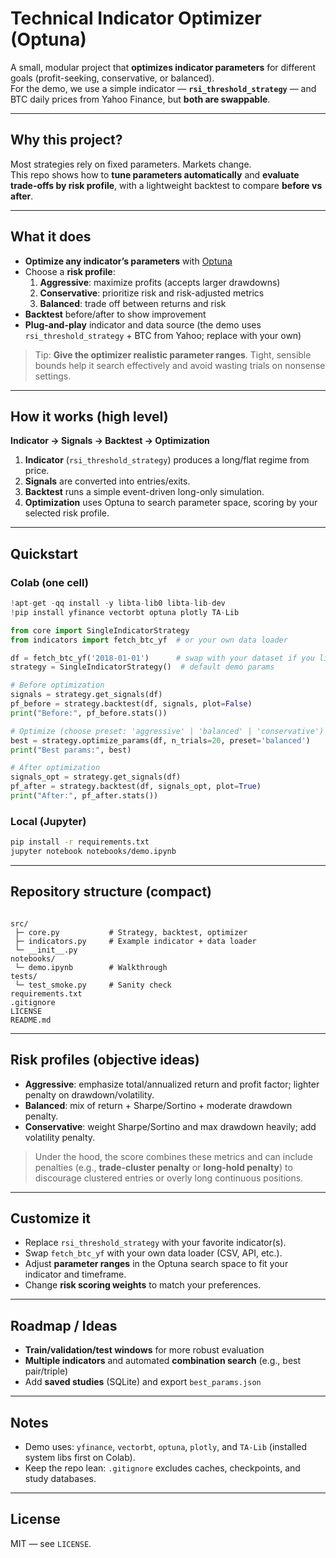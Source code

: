 # Technical Indicator Optimizer (Optuna)

A small, modular project that **optimizes indicator parameters** for different goals (profit-seeking, conservative, or balanced).  
For the demo, we use a simple indicator — **`rsi_threshold_strategy`** — and BTC daily prices from Yahoo Finance, but **both are swappable**.

---

## Why this project?
Most strategies rely on fixed parameters. Markets change.  
This repo shows how to **tune parameters automatically** and **evaluate trade-offs by risk profile**, with a lightweight backtest to compare **before vs after**.

---

## What it does
- **Optimize any indicator’s parameters** with [Optuna](https://optuna.org/)
- Choose a **risk profile**:
  1) **Aggressive**: maximize profits (accepts larger drawdowns)  
  2) **Conservative**: prioritize risk and risk-adjusted metrics  
  3) **Balanced**: trade off between returns and risk
- **Backtest** before/after to show improvement
- **Plug-and-play** indicator and data source (the demo uses `rsi_threshold_strategy` + BTC from Yahoo; replace with your own)

> Tip: **Give the optimizer realistic parameter ranges**. Tight, sensible bounds help it search effectively and avoid wasting trials on nonsense settings.

---

## How it works (high level)
**Indicator → Signals → Backtest → Optimization**
1. **Indicator** (`rsi_threshold_strategy`) produces a long/flat regime from price.
2. **Signals** are converted into entries/exits.
3. **Backtest** runs a simple event-driven long-only simulation.
4. **Optimization** uses Optuna to search parameter space, scoring by your selected risk profile.

---

## Quickstart

### Colab (one cell)
```python
!apt-get -qq install -y libta-lib0 libta-lib-dev
!pip install yfinance vectorbt optuna plotly TA-Lib
```

```python
from core import SingleIndicatorStrategy
from indicators import fetch_btc_yf  # or your own data loader

df = fetch_btc_yf('2018-01-01')      # swap with your dataset if you like
strategy = SingleIndicatorStrategy()  # default demo params

# Before optimization
signals = strategy.get_signals(df)
pf_before = strategy.backtest(df, signals, plot=False)
print("Before:", pf_before.stats())

# Optimize (choose preset: 'aggressive' | 'balanced' | 'conservative')
best = strategy.optimize_params(df, n_trials=20, preset='balanced')
print("Best params:", best)

# After optimization
signals_opt = strategy.get_signals(df)
pf_after = strategy.backtest(df, signals_opt, plot=True)
print("After:", pf_after.stats())
```

### Local (Jupyter)
```bash
pip install -r requirements.txt
jupyter notebook notebooks/demo.ipynb
```

---

## Repository structure (compact)
```

src/
 ├─ core.py           # Strategy, backtest, optimizer
 ├─ indicators.py     # Example indicator + data loader
 └─ __init__.py
notebooks/
 └─ demo.ipynb        # Walkthrough
tests/
 └─ test_smoke.py     # Sanity check
requirements.txt
.gitignore
LICENSE
README.md

```

---

## Risk profiles (objective ideas)
- **Aggressive**: emphasize total/annualized return and profit factor; lighter penalty on drawdown/volatility.  
- **Balanced**: mix of return + Sharpe/Sortino + moderate drawdown penalty.  
- **Conservative**: weight Sharpe/Sortino and max drawdown heavily; add volatility penalty.

> Under the hood, the score combines these metrics and can include penalties (e.g., **trade-cluster penalty** or **long-hold penalty**) to discourage clustered entries or overly long continuous positions.

---

## Customize it
- Replace `rsi_threshold_strategy` with your favorite indicator(s).
- Swap `fetch_btc_yf` with your own data loader (CSV, API, etc.).
- Adjust **parameter ranges** in the Optuna search space to fit your indicator and timeframe.
- Change **risk scoring weights** to match your preferences.

---

## Roadmap / Ideas
- **Train/validation/test windows** for more robust evaluation
- **Multiple indicators** and automated **combination search** (e.g., best pair/triple)
- Add **saved studies** (SQLite) and export `best_params.json`

---

## Notes
- Demo uses: `yfinance`, `vectorbt`, `optuna`, `plotly`, and `TA-Lib` (installed system libs first on Colab).
- Keep the repo lean: `.gitignore` excludes caches, checkpoints, and study databases.

---

## License
MIT — see `LICENSE`.
